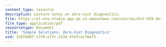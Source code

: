 ```yaml
---
content_type: resource
description: Lecture notes on zero-cost diagnostics.
file: https://ol-ocw-studio-app-qa.s3.amazonaws.com/courses/hst-939-designing-and-sustaining-technology-innovation-for-global-health-practice-spring-2008/320f660f17f8e77c233d47efcac76ef3_lecture06.pdf
file_type: application/pdf
resourcetype: Document
title: 'Simple Solutions: Zero-Cost Diagnostics'
uid: 320f660f-17f8-e77c-233d-47efcac76ef3
---
```

